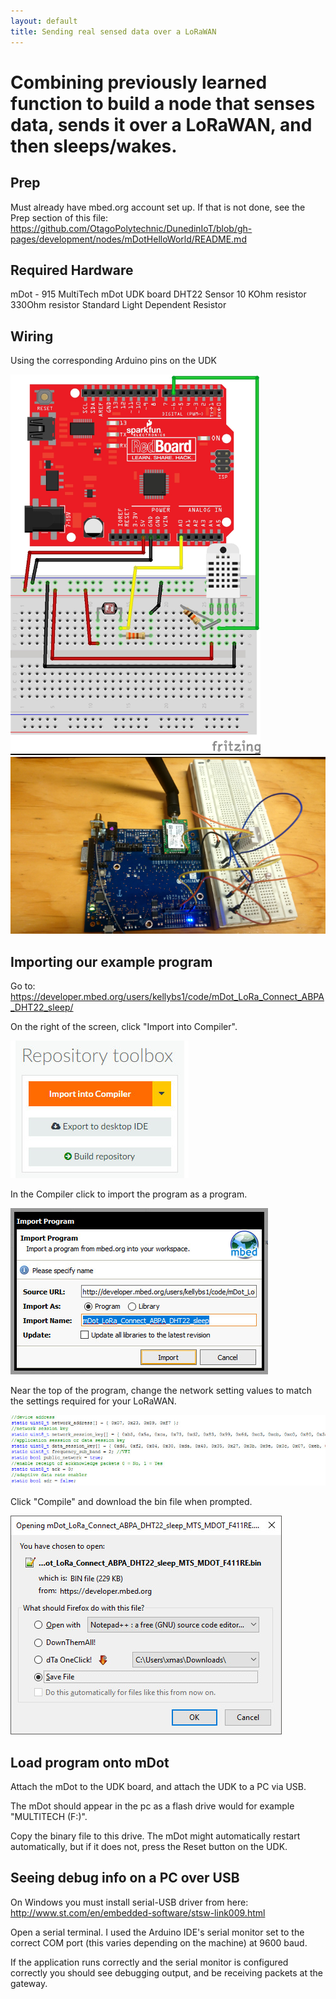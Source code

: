 ```yaml
---
layout: default
title: Sending real sensed data over a LoRaWAN
---
```


# Combining previously learned function to build a node that senses data, sends it over a LoRaWAN, and then sleeps/wakes.

## Prep

Must already have mbed.org account set up.
If that is not done, see the Prep section of this file:
https://github.com/OtagoPolytechnic/DunedinIoT/blob/gh-pages/development/nodes/mDotHelloWorld/README.md


## Required Hardware

mDot - 915
MultiTech mDot UDK board
DHT22 Sensor
10 KOhm resistor
330Ohm resistor
Standard Light Dependent Resistor


## Wiring

Using the corresponding Arduino pins on the UDK

<img src="mDotLoRaDHT22LDRSleeppics/ldrdht22wiring.jpg" width="400px">

<img src="mDotLoRaDHT22LDRSleeppics/ldrdht22wiringphoto.jpg" width="600px">


## Importing our example program

Go to: <a href="https://developer.mbed.org/users/kellybs1/code/mDot_LoRa_Connect_ABPA_DHT22_sleep/">https://developer.mbed.org/users/kellybs1/code/mDot_LoRa_Connect_ABPA_DHT22_sleep/</a>           


On the right of the screen, click "Import into Compiler".

<img src="mDotLoRaDHT22LDRSleeppics/importintocompiler.jpg">

In the Compiler click to import the program as a program.

<img src="mDotLoRaDHT22LDRSleeppics/importasprogram.jpg">

Near the top of the program, change the network setting values to match the settings required for your LoRaWAN.

<img src="mDotLoRaDHT22LDRSleeppics/networksettings.jpg" width="700px">


Click "Compile" and download the bin file when prompted.

<img src="mDotLoRaDHT22LDRSleeppics/savebin.jpg">


## Load program onto mDot

Attach the mDot to the UDK board, and attach the UDK to a PC via USB.

The mDot should appear in the pc as a flash drive would for example "MULTITECH (F:)".

Copy the binary file to this drive. The mDot might automatically restart automatically, but if it does not, press the Reset button on the UDK.

## Seeing debug info on a PC over USB

On Windows you must install serial-USB driver from here: <a href="http://www.st.com/en/embedded-software/stsw-link009.html">http://www.st.com/en/embedded-software/stsw-link009.html</a>

Open a serial terminal. I used the Arduino IDE's serial monitor set to the correct COM port (this varies depending on the machine) at 9600 baud.

If the application runs correctly and the serial monitor is configured correctly you should see debugging output, and be receiving packets at the gateway.
